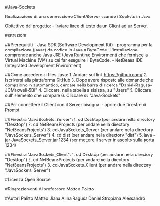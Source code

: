 #Java-Sockets

Realizzazione di una connessione Client/Server usando i Sockets in Java

Obitettivo del progetto:
	- Inviare linee di testo da un Client ad un Server.


#Istruzioni

##Prerequisiti
	- Java SDK (Software Development Kit) - programma per la compilazione (javac) da codice in Java a ByteCode. L'installazione comprende anche Java JRE (Java Runtime Envirorment) che fornisce la Virtual Machine (VM) su cui far eseguire il ByteCode.
	- NetBeans IDE (Integrated Development Envirorment)


##Come accedere ai files Java:
  	1. Andare sul link https://github.com/
  	2. Iscriversi alla piattaforma GitHub
  	3. Dopo avere risposto alle domande che compaiono in automantico, cercare nella barra di ricerca "Daniel-Ragusa-JCMaxwell-5Bi"
  	4. Cliccare, nella tabella a sisistra, su "Users"
  	5. Cliccare sull' elemento che compare
  	6. Cliccare su "Java-Sockets"
  

##Per connettere il Client con il Server bisogna:
  	- aprire due finestre di Prompt
  
 
##Finestra "JavaSockets_Server":
  	1. cd Desktop (per andare nella directory "Desktop")
  	2. cd NetBeansProjects (per andare nella directory "NetBeansProjects")
  	3. cd JavaSockets_Server (per andare nella directory "JavaSockets_Server")
  	4. cd dist (per andare nella directory "dist")
  	5. java -jar JavaSockets_Server.jar 1234 (per mettere il server in ascolto sulla porta 1234)
  

##Finestra "JavaSockets_Client":
  	1. cd Desktop (per andare nella directory "Desktop")
  	2. cd NetBeansProjects (per andare nella directory "NetBeansProjects")
  	3. cd JavaSockets_Client (per andare nella directory "JavaSockets_Server")


#Licenza
Open Source


#Ringraziamenti
Al professore Matteo Palitto


#Autori
Palitto Matteo
Jianu Alina
Ragusa Daniel
Stropiana Alessandro
